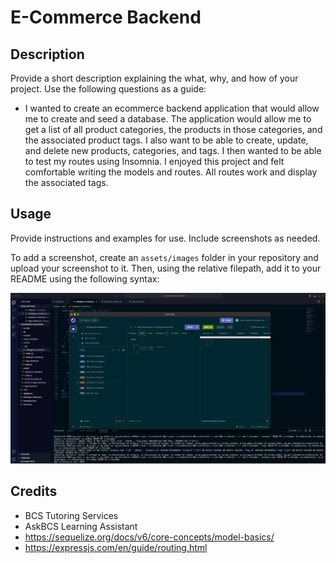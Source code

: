 # E-Commerce Backend

## Description

Provide a short description explaining the what, why, and how of your project. Use the following questions as a guide:

- I wanted to create an ecommerce backend application that would allow me to create and seed a database. The application would allow me to get a list of all product categories, the products in those categories, and the associated product tags. I also want to be able to create, update, and delete new products, categories, and tags. I then wanted to be able to test my routes using Insomnia. I enjoyed this project and felt comfortable writing the models and routes. All routes work and display the associated tags. 

## Usage

Provide instructions and examples for use. Include screenshots as needed.

To add a screenshot, create an `assets/images` folder in your repository and upload your screenshot to it. Then, using the relative filepath, add it to your README using the following syntax:

![image of deployed site](https://github.com/adammathis05/ecommerce-backend/blob/main/assets/Screenshot%202024-07-10%20at%2015.47.58.png)


## Credits
- BCS Tutoring Services
- AskBCS Learning Assistant
- https://sequelize.org/docs/v6/core-concepts/model-basics/
- https://expressjs.com/en/guide/routing.html
